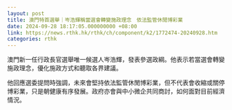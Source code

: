 ```yaml
---
layout: post
title: 澳門特首選舉｜岑浩輝稱當選會轉變施政理念　依法監管休閒博彩業
date: 2024-09-28 18:17:05.000000000 +08:00
link: https://news.rthk.hk/rthk/ch/component/k2/1772474-20240928.htm
categories: rthk
---
```


澳門新一任行政長官選舉唯一候選人岑浩輝，發表參選政綱。他表示若當選會轉變施政理念，優化施政方式和聽取各界建議。

他回應選委提問時強調，未來會堅持依法監管休閒博彩業，但不代表會收縮或關停博彩業，只是朝健康有序發展。政府亦會與中小微企共同商討，如何面對目前經濟情況。
